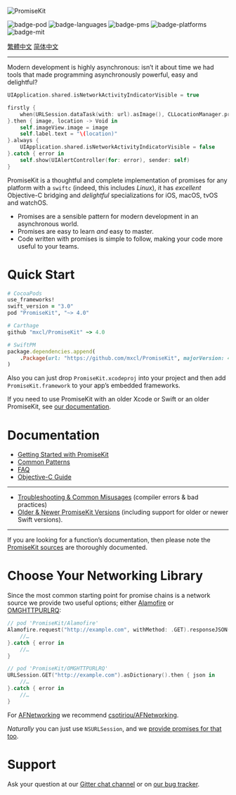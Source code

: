 ![PromiseKit](http://promisekit.org/public/img/logo-tight.png)

![badge-pod] ![badge-languages] ![badge-pms] ![badge-platforms] ![badge-mit]

[繁體中文](README.zh_Hant.md) [简体中文](README.zh_CN.md)

---

Modern development is highly asynchronous: isn’t it about time we had tools that
made programming asynchronously powerful, easy and delightful?

```swift
UIApplication.shared.isNetworkActivityIndicatorVisible = true

firstly {
    when(URLSession.dataTask(with: url).asImage(), CLLocationManager.promise())
}.then { image, location -> Void in
    self.imageView.image = image
    self.label.text = "\(location)"
}.always {
    UIApplication.shared.isNetworkActivityIndicatorVisible = false
}.catch { error in
    self.show(UIAlertController(for: error), sender: self)
}
```

PromiseKit is a thoughtful and complete implementation of promises for any
platform with a `swiftc` (indeed, this includes *Linux*), it has
*excellent* Objective-C bridging and *delightful* specializations for iOS,
macOS, tvOS and watchOS.

* Promises are a sensible pattern for modern development in an asynchronous world.
* Promises are easy to learn *and* easy to master.
* Code written with promises is simple to follow, making your code more useful to your teams.


# Quick Start

```ruby
# CocoaPods
use_frameworks!
swift_version = "3.0"
pod "PromiseKit", "~> 4.0"

# Carthage
github "mxcl/PromiseKit" ~> 4.0

# SwiftPM
package.dependencies.append(
    .Package(url: "https://github.com/mxcl/PromiseKit", majorVersion: 4)
)
```

Also you can just drop `PromiseKit.xcodeproj` into your project and then add
`PromiseKit.framework` to your app’s embedded frameworks.

If you need to use PromiseKit with an older Xcode or Swift or an older
PromiseKit, see [our documentation](Documentation/PromiseKitVersions.md).


# Documentation

* [Getting Started with PromiseKit](Documentation/101.md)
* [Common Patterns](Documentation/CommonPatterns.md)
* [FAQ](Documentation/FAQ.md)
* [Objective-C Guide](Documentation/ObjectiveC.md)

---

* [Troubleshooting & Common Misusages](Documentation/Troubleshooting&CommonMisusage.md) (compiler errors & bad practices)
* [Older & Newer PromiseKit Versions](Documentation/PromiseKitVersions.md) (including support for older or newer Swift versions).

---

If you are looking for a function’s documentation, then please note the
[PromiseKit sources](Sources/) are thoroughly documented.


# Choose Your Networking Library

Since the most common starting point for promise chains is a network source we
provide two useful options; either [Alamofire] or [OMGHTTPURLRQ]:

```swift
// pod 'PromiseKit/Alamofire'  
Alamofire.request("http://example.com", withMethod: .GET).responseJSON().then { json in
    //…
}.catch { error in
    //…
}

// pod 'PromiseKit/OMGHTTPURLRQ'
URLSession.GET("http://example.com").asDictionary().then { json in
    //…
}.catch { error in
    //…
}
```

For [AFNetworking] we recommend [csotiriou/AFNetworking].

*Naturally* you can just use `NSURLSession`, and we [provide promises for that
too](https://github.com/PromiseKit/Foundation).


# Support

Ask your question at our [Gitter chat channel](https://gitter.im/mxcl/PromiseKit) or on
[our bug tracker](https://github.com/mxcl/PromiseKit/issues/new).


[badge-pod]: https://img.shields.io/cocoapods/v/PromiseKit.svg?label=version
[badge-pms]: https://img.shields.io/badge/supports-CocoaPods%20%7C%20Carthage%20%7C%20SwiftPM-green.svg
[badge-languages]: https://img.shields.io/badge/languages-Swift%20%7C%20ObjC-orange.svg
[badge-platforms]: https://img.shields.io/badge/platforms-macOS%20%7C%20iOS%20%7C%20watchOS%20%7C%20tvOS-lightgrey.svg
[badge-mit]: https://img.shields.io/badge/license-MIT-blue.svg
[OMGHTTPURLRQ]: https://github.com/mxcl/OMGHTTPURLRQ
[Alamofire]: http://alamofire.org
[AFNetworking]: https://github.com/AFNetworking/AFNetworking
[csotiriou/AFNetworking]: https://github.com/csotiriou/AFNetworking-PromiseKit
